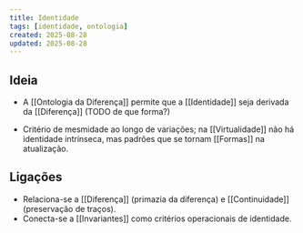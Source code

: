 ```yaml
---
title: Identidade
tags: [identidade, ontologia]
created: 2025-08-28
updated: 2025-08-28
---
```


## Ideia
* A [[Ontologia da Diferença]] permite que a [[Identidade]] seja derivada da [[Diferença]] (TODO de que forma?)
- Critério de mesmidade ao longo de variações; na [[Virtualidade]] não há identidade intrínseca, mas padrões que se tornam [[Formas]] na atualização.

## Ligações
- Relaciona-se a [[Diferença]] (primazia da diferença) e [[Continuidade]] (preservação de traços).
- Conecta-se a [[Invariantes]] como critérios operacionais de identidade.
